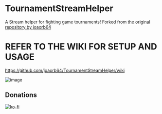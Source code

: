 # TournamentStreamHelper

A Stream helper for fighting game tournaments! Forked from [the original repository by joaorb64](https://github.com/joaorb64/TournamentStreamHelper)

# REFER TO THE WIKI FOR SETUP AND USAGE

https://github.com/joaorb64/TournamentStreamHelper/wiki


![image](https://user-images.githubusercontent.com/7636440/167516192-c4e9799a-9371-434f-b4c0-06f5a516abd3.png)

## Donations

[![ko-fi](https://www.ko-fi.com/img/githubbutton_sm.svg)](https://ko-fi.com/W7W22YK26)

